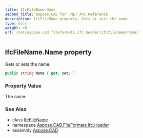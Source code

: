 ```yaml
---
title: IfcFileName.Name
second_title: Aspose.CAD for .NET API Reference
description: IfcFileName property. Gets or sets the name
type: docs
weight: 40
url: /net/aspose.cad.fileformats.ifc.header/ifcfilename/name/
---
```

## IfcFileName.Name property

Gets or sets the name.

```csharp
public string Name { get; set; }
```

### Property Value

The name.

### See Also

* class [IfcFileName](../)
* namespace [Aspose.CAD.FileFormats.Ifc.Header](../../ifcfilename/)
* assembly [Aspose.CAD](../../../)


